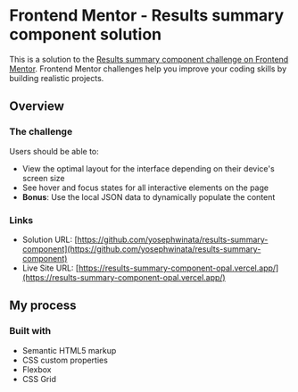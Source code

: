 # Frontend Mentor - Results summary component solution

This is a solution to the [Results summary component challenge on Frontend Mentor](https://www.frontendmentor.io/challenges/results-summary-component-CE_K6s0maV). Frontend Mentor challenges help you improve your coding skills by building realistic projects.

## Overview

### The challenge

Users should be able to:

- View the optimal layout for the interface depending on their device's screen size
- See hover and focus states for all interactive elements on the page
- **Bonus**: Use the local JSON data to dynamically populate the content

### Links

- Solution URL: [https://github.com/yosephwinata/results-summary-component](https://github.com/yosephwinata/results-summary-component)
- Live Site URL: [https://results-summary-component-opal.vercel.app/](https://results-summary-component-opal.vercel.app/)

## My process

### Built with

- Semantic HTML5 markup
- CSS custom properties
- Flexbox
- CSS Grid
